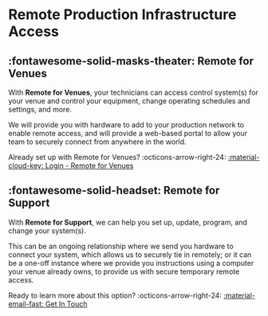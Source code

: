 # Remote Production Infrastructure Access

## :fontawesome-solid-masks-theater: Remote for Venues
With **Remote for Venues**, your technicians can access control system(s) for your venue and control your equipment, change operating schedules and settings, and more.

We will provide you with hardware to add to your production network to enable remote access, and will provide a web-based portal to allow your team to securely connect from anywhere in the world.

Already set up with Remote for Venues? :octicons-arrow-right-24: [:material-cloud-key: Login - Remote for Venues](Contact/index.md)

## :fontawesome-solid-headset: Remote for Support
With **Remote for Support**, we can help you set up, update, program, and change your system(s).

This can be an ongoing relationship where we send you hardware to connect your system, which allows us to securely tie in remotely; or it can be a one-off instance where we provide you instructions using a computer your venue already owns, to provide us with secure temporary remote access.

Ready to learn more about this option? :octicons-arrow-right-24: [:material-email-fast: Get In Touch](../Contact/index.md)